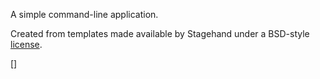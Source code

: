 A simple command-line application.

Created from templates made available by Stagehand under a BSD-style
[license](https://github.com/dart-lang/stagehand/blob/master/LICENSE).


[]